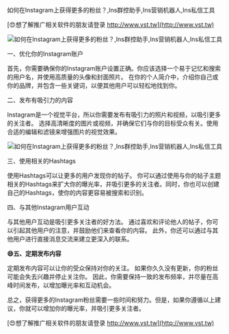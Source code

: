 如何在Instagram上获得更多的粉丝？,Ins群控助手,Ins营销机器人,Ins私信工具

[😍想了解推广相关软件的朋友请登录 http://www.vst.tw](http://www.vst.tw)

 <center><img src="https://vst.tw/MP4/tuiguang/png/6.png" alt="如何在Instagram上获得更多的粉丝？,Ins群控助手,Ins营销机器人,Ins私信工具"></center>

一、优化你的Instagram账户

首先，你需要确保你的Instagram账户设置正确。你应该选择一个易于记忆和搜索的用户名，并使用高质量的头像和封面照片。 在你的个人简介中，介绍你自己或你的品牌，并包含一些关键词，以便其他用户可以轻松地找到你。

二、发布有吸引力的内容

Instagram是一个视觉平台，所以你需要发布有吸引力的照片和视频，以吸引更多的关注者。 选择高清晰度的图片或视频，并确保它们与你的目标受众有关。使用合适的编辑和滤镜来增强图片的视觉效果。

 <center><img src="https://vst.tw/MP4/tuiguang/png/4.png" alt="如何在Instagram上获得更多的粉丝？,Ins群控助手,Ins营销机器人,Ins私信工具"></center>

三、使用相关的Hashtags

使用Hashtags可以让更多的用户发现你的帖子。 你可以通过使用与你的帖子主题相关的Hashtags来扩大你的曝光率，并吸引更多的关注者。同时，你也可以创建自己的Hashtags，使你的内容更容易被搜索和识别。

四、与其他Instagram用户互动

与其他用户互动是吸引更多关注者的好方法。 通过喜欢和评论他人的帖子，你可以引起其他用户的注意，并鼓励他们来查看你的内容。 此外，你还可以通过与其他用户进行直接消息交流来建立更深入的联系。

**😄五、定期发布内容**

定期发布内容可以让你的受众保持对你的关注。 如果你久久没有更新，你的粉丝可能会失去兴趣并停止关注你。 因此，你需要保持一致的发布频率，并尽量在高峰时间发布，以增加曝光率和互动机会。

总之，获得更多的Instagram粉丝需要一些时间和努力。但是，如果你遵循以上建议，你就可以增加你的曝光率，并吸引更多关注者。

[😍想了解推广相关软件的朋友请登录 http://www.vst.tw](http://www.vst.tw)



